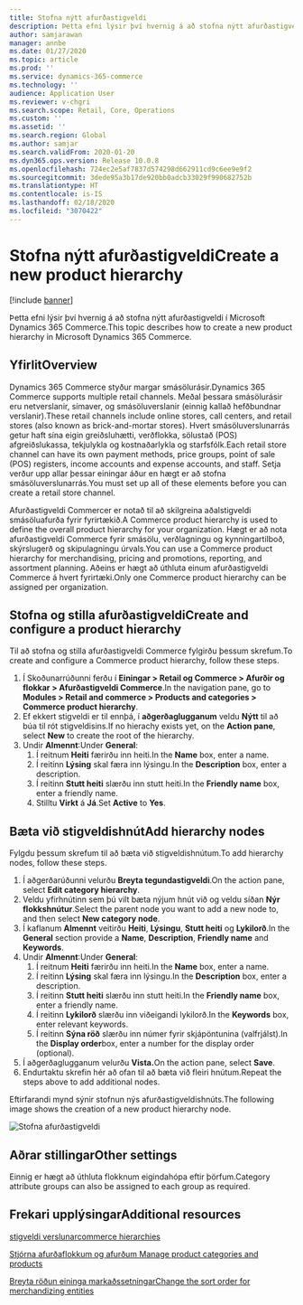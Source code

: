 ```yaml
---
title: Stofna nýtt afurðastigveldi
description: Þetta efni lýsir því hvernig á að stofna nýtt afurðastigveldi í Microsoft Dynamics 365 Commerce.
author: samjarawan
manager: annbe
ms.date: 01/27/2020
ms.topic: article
ms.prod: ''
ms.service: dynamics-365-commerce
ms.technology: ''
audience: Application User
ms.reviewer: v-chgri
ms.search.scope: Retail, Core, Operations
ms.custom: ''
ms.assetid: ''
ms.search.region: Global
ms.author: samjar
ms.search.validFrom: 2020-01-20
ms.dyn365.ops.version: Release 10.0.8
ms.openlocfilehash: 724ec2e5af7837d574298d662911cd9c6ee9e9f2
ms.sourcegitcommit: 3dede95a3b17de920bb0adcb33029f990682752b
ms.translationtype: HT
ms.contentlocale: is-IS
ms.lasthandoff: 02/18/2020
ms.locfileid: "3070422"
---
```

# <a name="create-a-new-product-hierarchy"></a><span data-ttu-id="f0297-103">Stofna nýtt afurðastigveldi</span><span class="sxs-lookup"><span data-stu-id="f0297-103">Create a new product hierarchy</span></span>


[!include [banner](includes/banner.md)]

<span data-ttu-id="f0297-104">Þetta efni lýsir því hvernig á að stofna nýtt afurðastigveldi í Microsoft Dynamics 365 Commerce.</span><span class="sxs-lookup"><span data-stu-id="f0297-104">This topic describes how to create a new product hierarchy in Microsoft Dynamics 365 Commerce.</span></span>

## <a name="overview"></a><span data-ttu-id="f0297-105">Yfirlit</span><span class="sxs-lookup"><span data-stu-id="f0297-105">Overview</span></span>

<span data-ttu-id="f0297-106">Dynamics 365 Commerce styður margar smásölurásir.</span><span class="sxs-lookup"><span data-stu-id="f0297-106">Dynamics 365 Commerce supports multiple retail channels.</span></span> <span data-ttu-id="f0297-107">Meðal þessara smásölurásir eru netverslanir, símaver, og smásöluverslanir (einnig kallað hefðbundnar verslanir).</span><span class="sxs-lookup"><span data-stu-id="f0297-107">These retail channels include online stores, call centers, and retail stores (also known as brick-and-mortar stores).</span></span> <span data-ttu-id="f0297-108">Hvert smásöluverslunarrás getur haft sína eigin greiðsluhætti, verðflokka, sölustað (POS) afgreiðslukassa, tekjulykla og kostnaðarlykla og starfsfólk.</span><span class="sxs-lookup"><span data-stu-id="f0297-108">Each retail store channel can have its own payment methods, price groups, point of sale (POS) registers, income accounts and expense accounts, and staff.</span></span> <span data-ttu-id="f0297-109">Setja verður upp allar þessar einingar áður en hægt er að stofna smásöluverslunarrás.</span><span class="sxs-lookup"><span data-stu-id="f0297-109">You must set up all of these elements before you can create a retail store channel.</span></span> 

<span data-ttu-id="f0297-110">Afurðastigveldi Commercer er notað til að skilgreina aðalstigveldi smásöluafurða fyrir fyrirtækið.</span><span class="sxs-lookup"><span data-stu-id="f0297-110">A Commerce product hierarchy is used to define the overall product hierarchy for your organization.</span></span> <span data-ttu-id="f0297-111">Hægt er að nota afurðastigveldi Commerce fyrir smásölu, verðlagningu og kynningartilboð, skýrslugerð og skipulagningu úrvals.</span><span class="sxs-lookup"><span data-stu-id="f0297-111">You can use a Commerce product hierarchy for merchandising, pricing and promotions, reporting, and assortment planning.</span></span> <span data-ttu-id="f0297-112">Aðeins er hægt að úthluta einum afurðastigveldi Commerce á hvert fyrirtæki.</span><span class="sxs-lookup"><span data-stu-id="f0297-112">Only one Commerce product hierarchy can be assigned per organization.</span></span>

## <a name="create-and-configure-a-product-hierarchy"></a><span data-ttu-id="f0297-113">Stofna og stilla afurðastigveldi</span><span class="sxs-lookup"><span data-stu-id="f0297-113">Create and configure a product hierarchy</span></span>

<span data-ttu-id="f0297-114">Til að stofna og stilla afurðastigveldi Commerce fylgirðu þessum skrefum.</span><span class="sxs-lookup"><span data-stu-id="f0297-114">To create and configure a Commerce product hierarchy, follow these steps.</span></span>

1. <span data-ttu-id="f0297-115">Í Skoðunarrúðunni ferðu í **Einingar \> Retail og Commerce \> Afurðir og flokkar \> Afurðastigveldi Commerce**.</span><span class="sxs-lookup"><span data-stu-id="f0297-115">In the navigation pane, go to **Modules \> Retail and commerce \> Products and categories \> Commerce product hierarchy**.</span></span>
1. <span data-ttu-id="f0297-116">Ef ekkert stigveldi er til ennþá, í **aðgerðaglugganum** veldu **Nýtt** til að búa til rót stigveldisins.</span><span class="sxs-lookup"><span data-stu-id="f0297-116">If no hierachy exists yet, on the **Action pane**, select **New** to create the root of the hierarchy.</span></span>
1. <span data-ttu-id="f0297-117">Undir **Almennt**:</span><span class="sxs-lookup"><span data-stu-id="f0297-117">Under **General**:</span></span>
    1. <span data-ttu-id="f0297-118">Í reitnum **Heiti** færirðu inn heiti.</span><span class="sxs-lookup"><span data-stu-id="f0297-118">In the **Name** box, enter a name.</span></span>
    1. <span data-ttu-id="f0297-119">Í reitinn **Lýsing** skal færa inn lýsingu.</span><span class="sxs-lookup"><span data-stu-id="f0297-119">In the **Description** box, enter a description.</span></span>
    1. <span data-ttu-id="f0297-120">Í reitinn **Stutt heiti** slærðu inn stutt heiti.</span><span class="sxs-lookup"><span data-stu-id="f0297-120">In the **Friendly name** box, enter a friendly name.</span></span>
    1. <span data-ttu-id="f0297-121">Stilltu **Virkt** á **Já**.</span><span class="sxs-lookup"><span data-stu-id="f0297-121">Set **Active** to **Yes**.</span></span>

## <a name="add-hierarchy-nodes"></a><span data-ttu-id="f0297-122">Bæta við stigveldishnút</span><span class="sxs-lookup"><span data-stu-id="f0297-122">Add hierarchy nodes</span></span>

<span data-ttu-id="f0297-123">Fylgdu þessum skrefum til að bæta við stigveldishnútum.</span><span class="sxs-lookup"><span data-stu-id="f0297-123">To add hierarchy nodes, follow these steps.</span></span>

1. <span data-ttu-id="f0297-124">Í aðgerðarúðunni velurðu **Breyta tegundastigveldi**.</span><span class="sxs-lookup"><span data-stu-id="f0297-124">On the action pane, select **Edit category hierarchy**.</span></span>
1. <span data-ttu-id="f0297-125">Veldu yfirhnútinn sem þú vilt bæta nýjum hnút við og veldu síðan **Nýr flokkshnútur**.</span><span class="sxs-lookup"><span data-stu-id="f0297-125">Select the parent node you want to add a new node to, and then select **New category node**.</span></span>
1. <span data-ttu-id="f0297-126">Í kaflanum **Almennt** veitirðu **Heiti**, **Lýsingu**, **Stutt heiti** og **Lykilorð**.</span><span class="sxs-lookup"><span data-stu-id="f0297-126">In the **General** section provide a **Name**, **Description**, **Friendly name** and **Keywords**.</span></span>
1. <span data-ttu-id="f0297-127">Undir **Almennt**:</span><span class="sxs-lookup"><span data-stu-id="f0297-127">Under **General**:</span></span>
    1. <span data-ttu-id="f0297-128">Í reitnum **Heiti** færirðu inn heiti.</span><span class="sxs-lookup"><span data-stu-id="f0297-128">In the **Name** box, enter a name.</span></span>
    1. <span data-ttu-id="f0297-129">Í reitinn **Lýsing** skal færa inn lýsingu.</span><span class="sxs-lookup"><span data-stu-id="f0297-129">In the **Description** box, enter a description.</span></span>
    1. <span data-ttu-id="f0297-130">Í reitinn **Stutt heiti** slærðu inn stutt heiti.</span><span class="sxs-lookup"><span data-stu-id="f0297-130">In the **Friendly name** box, enter a friendly name.</span></span>
    1. <span data-ttu-id="f0297-131">Í reitinn **Lykilorð** slærðu inn viðeigandi lykilorð.</span><span class="sxs-lookup"><span data-stu-id="f0297-131">In the **Keywords** box, enter relevant keywords.</span></span>
    1. <span data-ttu-id="f0297-132">Í reitinn **Sýna röð** slærðu inn númer fyrir skjápöntunina (valfrjálst).</span><span class="sxs-lookup"><span data-stu-id="f0297-132">In the **Display order**box, enter a number for the display order (optional).</span></span>
1. <span data-ttu-id="f0297-133">Í aðgerðaglugganum velurðu **Vista.**</span><span class="sxs-lookup"><span data-stu-id="f0297-133">On the action pane, select **Save**.</span></span>
1. <span data-ttu-id="f0297-134">Endurtaktu skrefin hér að ofan til að bæta við fleiri hnútum.</span><span class="sxs-lookup"><span data-stu-id="f0297-134">Repeat the steps above to add additional nodes.</span></span>

<span data-ttu-id="f0297-135">Eftirfarandi mynd sýnir stofnun nýs afurðastigveldishnúts.</span><span class="sxs-lookup"><span data-stu-id="f0297-135">The following image shows the creation of a new product hierarchy node.</span></span>

![Stofna afurðastigveldi](media/create-product-hierarchy.png)

## <a name="other-settings"></a><span data-ttu-id="f0297-137">Aðrar stillingar</span><span class="sxs-lookup"><span data-stu-id="f0297-137">Other settings</span></span>

<span data-ttu-id="f0297-138">Einnig er hægt að úthluta flokknum eigindahópa eftir þörfum.</span><span class="sxs-lookup"><span data-stu-id="f0297-138">Category attribute groups can also be assigned to each group as required.</span></span>  

## <a name="additional-resources"></a><span data-ttu-id="f0297-139">Frekari upplýsingar</span><span class="sxs-lookup"><span data-stu-id="f0297-139">Additional resources</span></span>

[<span data-ttu-id="f0297-140">stigveldi verslunar</span><span class="sxs-lookup"><span data-stu-id="f0297-140">commerce hierarchies</span></span>](retail-hierarchies.md)

[<span data-ttu-id="f0297-141">Stjórna afurðaflokkum og afurðum </span><span class="sxs-lookup"><span data-stu-id="f0297-141">Manage product categories and products </span></span>](category-management-product-creation.md)

[<span data-ttu-id="f0297-142">Breyta röðun eininga markaðssetningar</span><span class="sxs-lookup"><span data-stu-id="f0297-142">Change the sort order for merchandizing entities</span></span>](custom-order-categories-nav-retail-prod-hierarchy.md)
